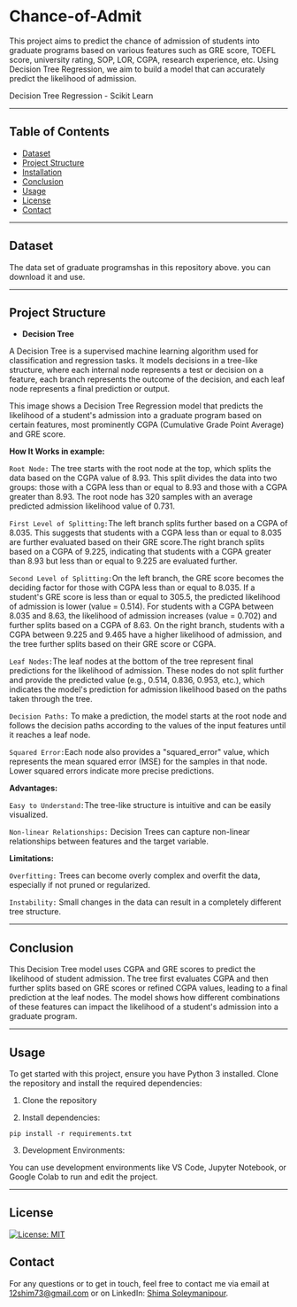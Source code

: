 # Chance-of-Admit
This project aims to predict the chance of admission of students into graduate programs based on various features such as GRE score, TOEFL score, university rating, SOP, LOR, CGPA, research experience, etc. Using Decision Tree Regression, we aim to build a model that can accurately predict the likelihood of admission.

Decision Tree Regression - Scikit Learn

********
## Table of Contents
- [Dataset](#dataset)
- [Project Structure](#project-structure)
- [Installation](#installation)
- [Conclusion](#conclusion)
- [Usage](#usage)
- [License](#license)
- [Contact](#contact)
**********
## Dataset
The data set of graduate programshas in this repository above. you can download it and use.

**********
## Project Structure

- **Decision Tree**
  
A Decision Tree is a supervised machine learning algorithm used for classification and regression tasks. It models decisions in a tree-like structure, where each internal node represents a test or decision on a feature, each branch represents the outcome of the decision, and each leaf node represents a final prediction or output.

This image shows a Decision Tree Regression model that predicts the likelihood of a student's admission into a graduate program based on certain features, most prominently CGPA (Cumulative Grade Point Average) and GRE score.

**How It Works in example:**

`Root Node:`
The tree starts with the root node at the top, which splits the data based on the CGPA value of 8.93. This split divides the data into two groups: those with a CGPA less than or equal to 8.93 and those with a CGPA greater than 8.93. The root node has 320 samples with an average predicted admission likelihood value of 0.731.

`First Level of Splitting:`The left branch splits further based on a CGPA of 8.035. This suggests that students with a CGPA less than or equal to 8.035 are further evaluated based on their GRE score.The right branch splits based on a CGPA of 9.225, indicating that students with a CGPA greater than 8.93 but less than or equal to 9.225 are evaluated further.

`Second Level of Splitting:`On the left branch, the GRE score becomes the deciding factor for those with CGPA less than or equal to 8.035. If a student's GRE score is less than or equal to 305.5, the predicted likelihood of admission is lower (value = 0.514).
For students with a CGPA between 8.035 and 8.63, the likelihood of admission increases (value = 0.702) and further splits based on a CGPA of 8.63.
On the right branch, students with a CGPA between 9.225 and 9.465 have a higher likelihood of admission, and the tree further splits based on their GRE score or CGPA.

`Leaf Nodes:`The leaf nodes at the bottom of the tree represent final predictions for the likelihood of admission. These nodes do not split further and provide the predicted value (e.g., 0.514, 0.836, 0.953, etc.), which indicates the model's prediction for admission likelihood based on the paths taken through the tree.

`Decision Paths:` To make a prediction, the model starts at the root node and follows the decision paths according to the values of the input features until it reaches a leaf node.

`Squared Error:`Each node also provides a "squared_error" value, which represents the mean squared error (MSE) for the samples in that node. Lower squared errors indicate more precise predictions.

**Advantages:**

`Easy to Understand:`The tree-like structure is intuitive and can be easily visualized.

`Non-linear Relationships:` Decision Trees can capture non-linear relationships between features and the target variable.

**Limitations:**

`Overfitting:` Trees can become overly complex and overfit the data, especially if not pruned or regularized.

`Instability:` Small changes in the data can result in a completely different tree structure.

***********

## Conclusion

This Decision Tree model uses CGPA and GRE scores to predict the likelihood of student admission. The tree first evaluates CGPA and then further splits based on GRE scores or refined CGPA values, leading to a final prediction at the leaf nodes. The model shows how different combinations of these features can impact the likelihood of a student's admission into a graduate program.


***********
## Usage

To get started with this project, ensure you have Python 3 installed. Clone the repository and install the required dependencies:

1. Clone the repository
  
2. Install dependencies:

`pip install -r requirements.txt`

3. Development Environments:

You can use development environments like VS Code, Jupyter Notebook, or Google Colab to run and edit the project.
*****

## License

[![License: MIT](https://img.shields.io/badge/License-MIT-yellow.svg)](https://opensource.org/licenses/MIT)

## Contact

For any questions or to get in touch, feel free to contact me via email at 12shim73@gmail.com or on LinkedIn: [Shima Soleymanipour](https://linkedin.com/in/shima-soleymanipour).
